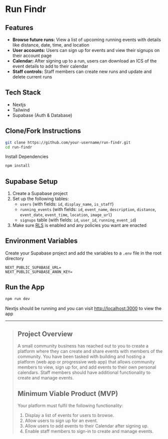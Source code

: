 # Run Findr

## Features

- **Browse future runs:** View a list of upcoming running events with details like distance, date, time, and location
- **User accounts:** Users can sign up for events and view their signups on their account page
- **Calendar:** After signing up to a run, users can download an ICS of the event details to add to their calendar
- **Staff controls:** Staff members can create new runs and update and delete current runs


## Tech Stack
* Nextjs
* Tailwind
* Supabase (Auth & Database)


## Clone/Fork Instructions
```sh
git clone https://github.com/your-username/run-findr.git
cd run-findr
```

Install Dependencies
```sh
npm install
```

## Supabase Setup
1. Create a Supabase project
2. Set up the following tables:
    * `users` (with fields: `id`, `display_name`, `is_staff`)
    * `running_events` (with fields: `id`, `event_name`, `description`, `distance`, `event_date`, `event_time`, `location`, `image_url`)
    * `signups` table (with fields: `id`, `user_id`, `running_event_id`) 
3. Make sure [RLS](https://supabase.com/docs/guides/database/postgres/row-level-security) is enabled and any policies you want are enacted 

## Environment Variables
Create your Supabase project and add the variables to a `.env` file in the root directory
```
NEXT_PUBLIC_SUPABASE_URL=
NEXT_PUBLIC_SUPABASE_ANON_KEY=
```

## Run the App
```sh
npm run dev
```
Nextjs should be running and you can visit [http://localhost:3000](http://localhost:3000) to view the app

---
> ## Project Overview
> A small community business has reached out to you to create a platform where they can create and share events with members of the community.
You have been tasked with building and hosting a platform (web app or progressive web app) that allows community members to view, sign up for, and add events to their own personal calendars. Staff members should have additional functionality to create and manage events.
> 
> ## Minimum Viable Product (MVP)
> Your platform must fulfil the following functionality:
> 1. Display a list of events for users to browse.
> 2. Allow users to sign up for an event.
> 3. Allow users to add events to their Calendar after signing up.
> 4. Enable staff members to sign-in to create and manage events.
